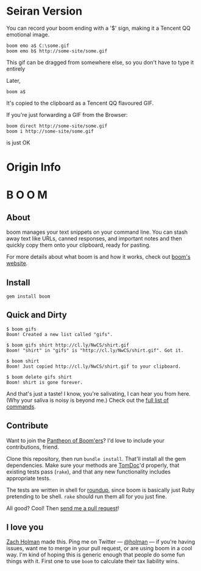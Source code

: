 # Seiran Version

You can record your boom ending with a '$' sign, making it a Tencent QQ emotional image.
```shell
boom emo a$ C:\some.gif
boom emo b$ http://some-site/some.gif
```
This gif can be dragged from somewhere else, so you don't have to type it entirely


Later, 
```shell
boom a$
```

It's copied to the clipboard as a Tencent QQ flavoured GIF.


If you're just forwarding a GIF from the Browser:
```shell
boom direct http://some-site/some.gif
boom i http://some-site/some.gif
```
is just OK

# Origin Info

# B O O M

## About

boom manages your text snippets on your command line. You can stash away text
like URLs, canned responses, and important notes and then quickly copy them
onto your clipboard, ready for pasting.

For more details about what boom is and how it works, check out
[boom's website](http://holman.github.com/boom).

## Install

    gem install boom

## Quick and Dirty

    $ boom gifs
    Boom! Created a new list called "gifs".

    $ boom gifs shirt http://cl.ly/NwCS/shirt.gif
    Boom! "shirt" in "gifs" is "http://cl.ly/NwCS/shirt.gif". Got it.

    $ boom shirt
    Boom! Just copied http://cl.ly/NwCS/shirt.gif to your clipboard.

    $ boom delete gifs shirt
    Boom! shirt is gone forever.

And that's just a taste! I know, you're salivating, I can hear you from here.
(Why your saliva is noisy is beyond me.) Check out the [full list of
commands](https://github.com/holman/boom/wiki/Commands).

## Contribute

Want to join the [Pantheon of
Boom'ers](https://github.com/holman/boom/contributors)? I'd love to include
your contributions, friend.

Clone this repository, then run `bundle install`. That'll install all the gem
dependencies. Make sure your methods are [TomDoc](http://tomdoc.org)'d
properly, that existing tests pass (`rake`), and that any new functionality
includes appropriate tests.

The tests are written in shell for
[roundup](https://github.com/bmizerany/roundup), since boom is basically just
Ruby pretending to be shell. `rake` should run them all for you just fine.

All good? Cool! Then [send me a pull request](https://github.com/holman/boom/pull/new/master)!

## I love you

[Zach Holman](http://zachholman.com) made this. Ping me on Twitter —
[@holman](http://twitter.com/holman) — if you're having issues, want me to
merge in your pull request, or are using boom in a cool way. I'm kind of hoping
this is generic enough that people do some fun things with it. First one to use
`boom` to calculate their tax liability wins.
